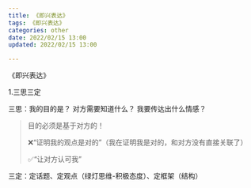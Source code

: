 ```yaml
---
title: 《即兴表达》
tags: 《即兴表达》
categories: other
date: 2022/02/15 13:00
updated: 2022/02/15 13:00

---
```




《即兴表达》

1.三思三定

三思：我的目的是？   对方需要知道什么？   我要传达出什么情感？

> 目的必须是基于对方的！
>
> ❌“证明我的观点是对的”（我在证明我是对的，和对方没有直接关联了）
>
> ✅“让对方认可我”

三定：定话题、定观点（绿灯思维-积极态度）、定框架（结构）

